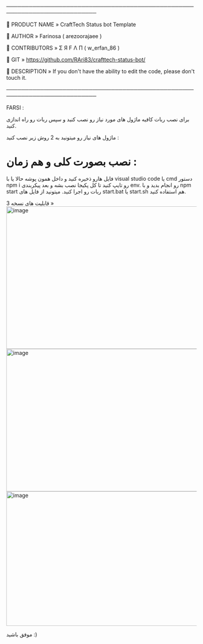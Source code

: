 

 ──────────────────────────────────────────────────────────────────────────
 
 📝 PRODUCT NAME » CraftTech Status bot Template
 
 👤 AUTHOR » Farinosa ( arezoorajaee )
 
 👥 CONTRIBUTORS » Σ Я F Λ П ( w_erfan_86 )
 
 🔗 GIT » https://github.com/RAri83/crafttech-status-bot/
 
 📌 DESCRIPTION » If you don't have the ability to edit the code, please don't touch it.
 
 ──────────────────────────────────────────────────────────────────────────

FARSI :

برای نصب ربات کافیه ماژول های مورد نیاز رو نصب کنید و سپس ربات رو راه اندازی کنید.

ماژول های نیاز رو میتونید به 2 روش زیر نصب کنید :

# نصب بصورت کلی و هم زمان :
فایل هارو ذخیره کنید و داخل همون پوشه حالا یا با visual studio code یا cmd دستور npm i رو تایپ کنید تا کل پکیجا نصب بشه و بعد پیکربندی env. رو انجام بدید و با npm start ربات رو اجرا کنید.
میتونید از فایل های start.bat یا start.sh هم استفاده کنید.

قابلیت های نسخه 3 »
<img width="694" height="377" alt="image" src="https://github.com/user-attachments/assets/bfc80ae0-3c92-46a7-b81f-a4a1110cbfdc" />
<img width="766" height="377" alt="image" src="https://github.com/user-attachments/assets/b743f543-5407-4ae9-bc18-128a0f95704a" />
<img width="753" height="356" alt="image" src="https://github.com/user-attachments/assets/17808a18-743f-498c-9c14-dc7ce978e367" />

موفق باشید :)
